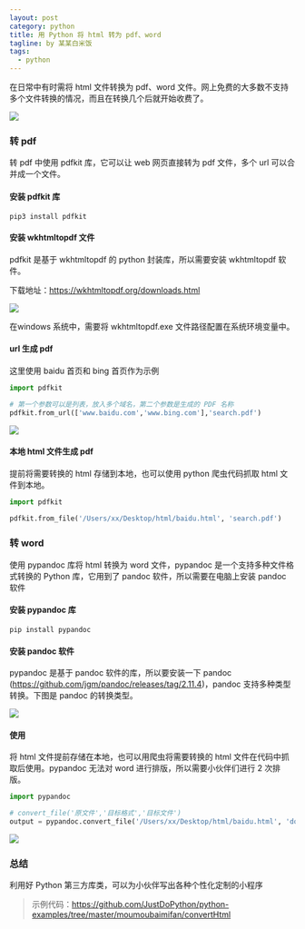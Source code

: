 ```yaml
---
layout: post
category: python
title: 用 Python 将 html 转为 pdf、word
tagline: by 某某白米饭
tags: 
  - python
---
```


在日常中有时需将 html 文件转换为 pdf、word 文件。网上免费的大多数不支持多个文件转换的情况，而且在转换几个后就开始收费了。

![](http://www.justdopython.com/assets/images/2021/02/convertHtml/-1.png)

### 转 pdf

转 pdf 中使用 pdfkit 库，它可以让 web 网页直接转为 pdf 文件，多个 url 可以合并成一个文件。

#### 安装 pdfkit 库

```
pip3 install pdfkit
```

#### 安装 wkhtmltopdf 文件

pdfkit 是基于 wkhtmltopdf 的 python 封装库，所以需要安装 wkhtmltopdf 软件。

下载地址：https://wkhtmltopdf.org/downloads.html

![](http://www.justdopython.com/assets/images/2021/02/convertHtml/0.png)

在windows 系统中，需要将 wkhtmltopdf.exe 文件路径配置在系统环境变量中。

#### url 生成 pdf

这里使用 baidu 首页和 bing 首页作为示例

```python
import pdfkit

# 第一个参数可以是列表，放入多个域名，第二个参数是生成的 PDF 名称
pdfkit.from_url(['www.baidu.com','www.bing.com'],'search.pdf')
```
![](http://www.justdopython.com/assets/images/2021/02/convertHtml/1.png)

#### 本地 html 文件生成 pdf

提前将需要转换的 html 存储到本地，也可以使用 python 爬虫代码抓取 html 文件到本地。

```python
import pdfkit

pdfkit.from_file('/Users/xx/Desktop/html/baidu.html', 'search.pdf')
```

### 转 word

使用 pypandoc 库将 html 转换为 word 文件，pypandoc 是一个支持多种文件格式转换的 Python 库，它用到了 pandoc 软件，所以需要在电脑上安装 pandoc 软件

#### 安装 pypandoc 库

```
pip install pypandoc
```

#### 安装 pandoc 软件

pypandoc 是基于 pandoc 软件的库，所以要安装一下 pandoc (https://github.com/jgm/pandoc/releases/tag/2.11.4)，pandoc 支持多种类型转换。下图是 pandoc 的转换类型。

![](http://www.justdopython.com/assets/images/2021/02/convertHtml/2.png)

#### 使用

将 html 文件提前存储在本地，也可以用爬虫将需要转换的 html 文件在代码中抓取后使用。pypandoc 无法对 word 进行排版，所以需要小伙伴们进行 2 次排版。

```python
import pypandoc

# convert_file('原文件','目标格式','目标文件')
output = pypandoc.convert_file('/Users/xx/Desktop/html/baidu.html', 'docx', outputfile="baidu.doc")

```

![](http://www.justdopython.com/assets/images/2021/02/convertHtml/3.png)

### 总结

利用好 Python 第三方库类，可以为小伙伴写出各种个性化定制的小程序

> 示例代码：<https://github.com/JustDoPython/python-examples/tree/master/moumoubaimifan/convertHtml>